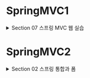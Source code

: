 # SpringMVC1 
<details>
<summary>Section 07 스프링 MVC 웹 실습</summary>
<div markdown="1">

## 요구사항 분석
- 상품을 관리할 수 있는 간단한 서비스를 만들어보자
- 상품 도메인 모델
  - 상품 ID
  - 상품명
  - 가격 
  - 수량
- 상품 관리 기능
  - 상품 목록
  - 상품 상세
  - 상품 등록
  - 상품 수정

- ![img.png](img.png)
- ![img_1.png](img_1.png)
- ![img_2.png](img_2.png)
- ![img_3.png](img_3.png)
- 다음은 서비스 제공 흐름
- ![img_4.png](img_4.png)

## 상품 도메인 개발

### Item 도메인
```java
package hello.itemservice.domain.item;

import lombok.Data;
import lombok.Getter;
import lombok.Setter;

@Data
public class Item {

    private Long id;
    private String itemName;
    private Integer price;
    private Integer quantity;

    public Item() {

    }

    public Item(String itemName, Integer price, Integer quantity) {
        this.itemName = itemName;
        this.price = price;
        this.quantity = quantity;
    }
}

```

### ItemRepository - 상품 저장소

```java
package hello.itemservice.domain.item;

import org.springframework.stereotype.Repository;

import java.util.ArrayList;
import java.util.HashMap;
import java.util.List;
import java.util.Map;

@Repository
public class ItemRepository {

    private static final Map<Long, Item> store = new HashMap<>();
    private static long sequence = 0L;

    public Item save(Item item) {
        item.setId(++sequence);
        store.put(item.getId(), item);
        return item;
    }

    public Item findById(Long id) {
        return store.get(id);
    }
    public List<Item> findAll() {
        return new ArrayList<>(store.values());
    }

    public void update(Long itemId, Item updateParam) {
        Item findItem = findById(itemId);
        findItem.setItemName(updateParam.getItemName());
        findItem.setPrice(updateParam.getPrice());
        findItem.setQuantity(updateParam.getQuantity());
    }

    public void clearStore() {
        store.clear();
    }


}

```

### 상품 목록 - 타임리프
- 전달받은 html의 뷰 템플릿을 개발하고 컨트롤러와 매핑해보자

### 컨트롤러 개발
```java
package hello.itemservice.web.item.basic;
import hello.itemservice.domain.item.Item;
import hello.itemservice.domain.item.ItemRepository;
import lombok.RequiredArgsConstructor;
import org.springframework.stereotype.Controller;
import org.springframework.ui.Model;
import org.springframework.web.bind.annotation.*;
import javax.annotation.PostConstruct;
import java.util.List;
@Controller
@RequestMapping("/basic/items")
@RequiredArgsConstructor
public class BasicItemController {
    private final ItemRepository itemRepository;
    @GetMapping
    public String items(Model model) {
        List<Item> items = itemRepository.findAll();
        model.addAttribute("items", items);
        return "basic/items";
    }
    /**
     * 테스트용 데이터 추가
     */
    @PostConstruct
    public void init() {
        itemRepository.save(new Item("testA", 10000, 10));
        itemRepository.save(new Item("testB", 20000, 20));
    }
}
```
- 컨트롤러 로직은 itemRepository에 모든 상품을 조회한 다음에 모델에 다믄다. 그리고 뷰 템플릿을 호출한다.

### 뷰템플릿 items.html

```html
<!DOCTYPE HTML>
<html xmlns:th="http://www.thymeleaf.org">
<head>
    <meta charset="utf-8">
    <link href="../css/bootstrap.min.css"
          th:href="@{/css/bootstrap.min.css}" rel="stylesheet">
</head>
<body>
<div class="container" style="max-width: 600px">
    <div class="py-5 text-center">
        <h2>상품 목록</h2>
    </div>
    <div class="row">
        <div class="col">
            <button class="btn btn-primary float-end"
                    onclick="location.href='addForm.html'"
                    th:onclick="|location.href='@{/basic/items/add}'|"
                    type="button">상품 등록</button>
        </div>
    </div>
    <hr class="my-4">
    <div>
        <table class="table">
            <thead>
            <tr>
                <th>ID</th>
                <th>상품명</th>
                <th>가격</th>
                <th>수량</th>
            </tr>
            </thead>
            <tbody>
            <tr th:each="item : ${items}">
                <td><a href="item.html" th:href="@{/basic/items/{itemId}
(itemId=${item.id})}" th:text="${item.id}">회원id</a></td>
                <td><a href="item.html" th:href="@{|/basic/items/${item.id}|}"
                       th:text="${item.itemName}">상품명</a></td>
                <td th:text="${item.price}">10000</td>
                <td th:text="${item.quantity}">10</td>
            </tr>
            </tbody>
        </table>
    </div>
</div> <!-- /container -->
</body>
</html>
```
- 타임리프를 사용하여 동적 렌더링이 되도록 설정했다.
- 타임리프에 대해 간단히 알아보자
### 타임리브 간단한 사용법
- 먼저 타임리프 사용선언 필요
  - ```html <html xmlns:th="http://www.thymeleaf.org">```
- 속성 변경 - th:href
  - ```html th:href="@{/css/bootstrap.min.css}"```
  - href="value1"을 th:href="value2"의 값으로 변경한다. 
  - 타임리프 뷰 템플릿을 거치게 되면 원래 값을 th:xxx값으로 변경한다. 
  - 만약 값이 없다면 새로 생성
  - HTML을 그대로 볼때는 href 속성이 사용되고 뷰 템플릿을 거치면 th:href의 값이 href로 대체되면서 동적으로 변경되는 것
  - 대부분의 HTML속성에 적용 가능하다
- URL 링크 표현식 - @{...}
  - ```html th:href="@{/css/bootstrap.min.css}"```
  - 타임리프는 URL 링크를 사용하는 경우 @{...}를 사용한다. 
  - 이것을 URL 링크 표현식이라 한다.
  - URL 링크 표현식을 사용하면 서블릿 컨텍스트를 자동으로 포함한다. 
- 폼으로 이동 - 속성 변경 th:onclick
  - ```html onclick="location.href='addForm.html'"```
  - ```html th:onclick="|location.href='@{/basic/items/add}'|"```
  - 여기에 사용된 것은 리터럴 대체 문법
  - 리터럴 대체는 다음처럼 사용한다 |...|
  - 타임리프에서 문자와 표현식 등은 분리되어 있기 때문에 더해서 사용해야 한다.
    - ```html <span th:text="'Welcome to our application, ' + ${user.name} + '!'">```
  - 다음과 같이 리터럴 대체 문법을 사용하면 더하기 없이 편리하게 사용할 수 있다.
    - ```html <span th:text="|Welcome to our application, ${user.name}!|">```
  - 우리는 결과를 다음과 같이 만들어야 하는데
    - ```html location.href='/basic/items/add'```
  - 그냥 사용하면 문자와 표현식을 각각 따로 더해서 사용해야 함으로 복잡
  - 리터럴 대체 문법을 사용하면 다음과 같이 편리하게 사용할 수 있다.
    - ```html th:onclick="|location.href='@{/basic/items/add}'|"```
- 반복 출력 - th:each
  - ```html <tr th:each="item : ${items}">```
  - 반복은 th:each를 사용한다. 
  - 이렇게 하면 모델에 포함된 items 컬렉션 데이터가 item 변수에 하나씩 포함되고 반복문 안에서 item 변수를 사용할 수 있다.
  - 컬렉션의 size만큼 ```html <tr>..</tr> ```이 하위 태그를 포함해서 생성된다. 
- 변수 표현식 - ${...}
  - ```html <td th:text="${item.price}">10000</td>```
  - 모델에 포함된 값이나, 타임리프 변수로 선언한 값을 조회 가능
  - 프로퍼티 접근법을 내부적으로 사용한다. (item.getPrice)
- 내용 변경 - th:text
  - ```html <td th:text="${item.price}">10000</td>```
  - 내용의 값을 th:text의 값으로 변경한다. 
  - 여기서는 10000을 item.price의 값으로 변경 

### 타임리프 참고
- 타임리프는 순수 HTML 파일을 웹 브라우저에서 열어도 내용을 확인할 수 있고, 서버를 통해 뷰 템플릿을 거치면 동적으로 변경된 결과를 확인할 수 있다.
- 이렇게 순수 HTML을 그대로 유지하면서 뷰 템플릿도 사용할 수 있는 타임리프의 특징을 내츄럴 템플릿이라 한다.


## 상품 상세

### 상품 상세 컨트롤러
```java
@GetMapping("/{itemId}")
public String item(@PathVariable Long itemId, Model model) {
 Item item = itemRepository.findById(itemId);
 model.addAttribute("item", item);
 return "basic/item";
}
```
- PathVariable로 넘어온 상품 ID로 상품을 조회하고 모델에 담은 후 뷰 템플릿 호출

### 상품 상세 뷰

```html
<!DOCTYPE HTML>
<html xmlns:th="http://www.thymeleaf.org">
<head>
    <meta charset="utf-8">
    <link href="../css/bootstrap.min.css"
          th:href="@{/css/bootstrap.min.css}" rel="stylesheet">
    <style>
 .container {
 max-width: 560px;
 }
 </style>
</head>
<body>
<div class="container">
    <div class="py-5 text-center">
        <h2>상품 상세</h2>
    </div>
    <div>
        <label for="itemId">상품 ID</label>
        <input type="text" id="itemId" name="itemId" class="form-control"
               value="1" th:value="${item.id}" readonly>
    </div>
    <div>
        <label for="itemName">상품명</label>
        <input type="text" id="itemName" name="itemName" class="form-control"
               value="상품A" th:value="${item.itemName}" readonly>
    </div>
    <div>
        <label for="price">가격</label>
        <input type="text" id="price" name="price" class="form-control"
               value="10000" th:value="${item.price}" readonly>
    </div>
    <div>
        <label for="quantity">수량</label>
        <input type="text" id="quantity" name="quantity" class="form-control"
               value="10" th:value="${item.quantity}" readonly>
    </div>
    <hr class="my-4">
    <div class="row">
        <div class="col">
            <button class="w-100 btn btn-primary btn-lg"
                    onclick="location.href='editForm.html'"
                    th:onclick="|location.href='@{/basic/items/{itemId}/
edit(itemId=${item.id})}'|" type="button">상품 수정</button>
        </div>
        <div class="col">
            <button class="w-100 btn btn-secondary btn-lg"
                    onclick="location.href='items.html'"
                    th:onclick="|location.href='@{/basic/items}'|"
                    type="button">목록으로</button>
        </div>
    </div>
</div> <!-- /container -->
</body>
</html>
```
- 속성 변경 - th:value
  - th:value="${item.id}"
  - 모델에 있는 item 정보를 획득하고 프로퍼티 접근법으로 출력한다. ( item.getId() )
  - value 속성을 th:value 속성으로 변경한다.
- 상품수정 링크
  - th:onclick="|location.href='@{/basic/items/{itemId}/edit(itemId=${item.id})}'|"
- 목록으로 링크
  - th:onclick="|location.href='@{/basic/items}'|"

## 상품 등록 폼

### Controller에 상품 등록 폼 추가

```java
@GetMapping("/add")
public String addForm() {
 return "basic/addForm";
}
```

### 상품 등록 폼 뷰
```html
<!DOCTYPE HTML>
<html xmlns:th="http://www.thymeleaf.org">
<head>
    <meta charset="utf-8">
    <link href="../css/bootstrap.min.css"
          th:href="@{/css/bootstrap.min.css}" rel="stylesheet">
    <style>
 .container {
 max-width: 560px;
 }
 </style>
</head>
<body>
<div class="container">
    <div class="py-5 text-center">
        <h2>상품 등록 폼</h2>
    </div>
    <h4 class="mb-3">상품 입력</h4>
    <form action="item.html" th:action method="post">
        <div>
            <label for="itemName">상품명</label>
            <input type="text" id="itemName" name="itemName" class="formcontrol" placeholder="이름을 입력하세요">
        </div>
        <div>
            <label for="price">가격</label>
            <input type="text" id="price" name="price" class="form-control"
                   placeholder="가격을 입력하세요">
        </div>
        <div>
            <label for="quantity">수량</label>
            <input type="text" id="quantity" name="quantity" class="formcontrol" placeholder="수량을 입력하세요">
        </div>
        <hr class="my-4">
        <div class="row">
            <div class="col">
                <button class="w-100 btn btn-primary btn-lg" type="submit">상품
                    등록</button>
            </div>
            <div class="col">
                <button class="w-100 btn btn-secondary btn-lg"
                        onclick="location.href='items.html'"
                        th:onclick="|location.href='@{/basic/items}'|"
                        type="button">취소</button>
            </div>
        </div>
    </form>
</div> <!-- /container -->
</body>
</html>
```
- 속성 변경 - th:action
  - th:action
  - HTML form에서 action 에 값이 없으면 현재 URL에 데이터를 전송한다.
  - 상품 등록 폼의 URL과 실제 상품 등록을 처리하는 URL을 똑같이 맞추고 HTTP 메서드로 두 기능을
  - 구분한다.
  - 상품 등록 폼: GET /basic/items/add
  - 상품 등록 처리: POST /basic/items/add
  - 이렇게 하면 하나의 URL로 등록 폼과, 등록 처리를 깔끔하게 처리할 수 있다.
- 취소
  - 취소시 상품 목록으로 이동한다.
  - th:onclick="|location.href='@{/basic/items}'|"

## 상품 등록 처리 
- 이제 상품 등록 폼에서 전달된 데이터로 실제 상품을 등록 처리해보자
### V1
```java 
    public String addItemV1(@RequestParam String itemName,
                            @RequestParam Integer price,
                            @RequestParam Integer quantity,
                            Model model) {

        Item item = new Item(itemName, price, quantity);
        itemRepository.save(item);
        model.addAttribute("item", item);
        return "basic/item";
    }
```
- RequestParam으로 받은 파라미터를 기반으로 Item 객체 생성
- 저장 후 저장된 item을 모델에 담아서 뷰에 전달
- 여기서는 상품 상세에서 사용한 item.html 뷰 템플릿을 그대로 재활용하는데 이런 방식은 나중에 PRG로 바꿀 것

### V2

```java
    public String addItemV2(@ModelAttribute("item") Item item, Model model) {

        itemRepository.save(item);
//        model.addAttribute("item", item); // 자동으로 추가된다 by @ModelAttribute
        return "basic/item";
    }
```
- @ModelAttribute로 요청 파라미터 처리
- @ModelAttribute를 사용하면 Model에 지정한 객체가 자동으로 넣어짐을 기억하자 
- model.addAttribute("item", item)이 주석 처리 되어있어도 잘 동작함을 확인할 수 있다

```java

    public String addItemV3(@ModelAttribute Item item, Model model) {

        // Item -> item으로 모델 이름을 가정한다
        // HelloData -> helloData
        itemRepository.save(item);
//        model.addAttribute("item", item); // 자동으로 추가된다 by @ModelAttribute
        return "basic/item";
    }
```
- @ModelAttribute의 이름 생략한 버젼
- 이렇게 지정하지 않으면 클래스의 첫글자만 소문자로 변경해서 등록한다.

### V4

```java
    public String addItemV4(Item item) {

        // Item -> item으로 모델 이름을 가정한다
        // HelloData -> helloData
        itemRepository.save(item);
//        model.addAttribute("item", item); // 자동으로 추가된다 by @ModelAttribute
        return "basic/item";
    }
```
- ModelAttribute 전체 생략 버전 좀 과할지도?

## 상품 수정

### 상품 수정 폼 컨트롤러 

```java
@GetMapping("/{itemId}/edit")
public String editForm(@PathVariable Long itemId, Model model) {
        Item item = itemRepository.findById(itemId);
        model.addAttribute("item", item);
        return "basic/editForm";
}
```
- 수정에 필요한 정보를 조회하고 수정용 폼 뷰를 호출한다.

### 상품 수정 폼 뷰

```html
<!DOCTYPE HTML>
<html xmlns:th="http://www.thymeleaf.org">
<head>
    <meta charset="utf-8">
    <link href="../css/bootstrap.min.css"
          th:href="@{/css/bootstrap.min.css}" rel="stylesheet">
    <style>
 .container {
 max-width: 560px;
 }
 </style>
</head>
<body>
<div class="container">
    <div class="py-5 text-center">
        <h2>상품 수정 폼</h2>
    </div>
    <form action="item.html" th:action method="post">
        <div>
            <label for="id">상품 ID</label>
            <input type="text" id="id" name="id" class="form-control" value="1"
                   th:value="${item.id}" readonly>
        </div>
        <div>
            <label for="itemName">상품명</label>
            <input type="text" id="itemName" name="itemName" class="formcontrol" value="상품A" th:value="${item.itemName}">
        </div>
        <div>
            <label for="price">가격</label>
            <input type="text" id="price" name="price" class="form-control"
                   th:value="${item.price}">
        </div>
        <div>
            <label for="quantity">수량</label>
            <input type="text" id="quantity" name="quantity" class="formcontrol" th:value="${item.quantity}">
        </div>
        <hr class="my-4">
        <div class="row">
            <div class="col">
                <button class="w-100 btn btn-primary btn-lg" type="submit">저장
                </button>
            </div>
            <div class="col">
                <button class="w-100 btn btn-secondary btn-lg"
                        onclick="location.href='item.html'"
                        th:onclick="|location.href='@{/basic/items/{itemId}(itemId=${item.id})}'|"
                        type="button">취소</button>
            </div>
        </div>
    </form>
</div> <!-- /container -->
</body>
</html>
```

### 상품 수정 개발
```java
@PostMapping("/{itemId}/edit")
public String edit(@PathVariable Long itemId, @ModelAttribute Item item) {
        itemRepository.update(itemId, item);
        return "redirect:/basic/items/{itemId}";
}
```
- 상품 수정은 상품 등록과 전체 프로세스가 유사하지만 redirect에서 차이를 가진다.
- 상품 수정은 마지막에 뷰 템플릿을 호출하는 대신에 상품 상세 화면으로 이동하도록 리다이렉트를 호출한다.
## PRG
- 사실 지금까지 진행한 상품 등록 처리 컨트롤러는 심각한 문제가 있다. 
- 상품 등록을 완료하고 웹 브라우저의 새로고침 버튼을 클릭해보면 마지막 요청이 POST임으로 상품이 계속해서 중복 등록되는 것을 확인할 수 있다.
- ![img_5.png](img_5.png)
- ![img_6.png](img_6.png)
- 이러한 문제를 해결하기 위해 PRG 패턴을 사용한다
- ![img_7.png](img_7.png)
- 웹 브라우저의 새로 고침은 마지막에 서버에 전송한 데이터를 다시 전송한다.
- 새로 고침 문제를 해결하려면 상품 저장 후에 뷰 템플릿으로 이동하는 것이 아니라 상품 상세 화면으로 리다이렉트를 호출해주면 되는 것
- 마지막에 호출한 내용은 GET이 된다.

### RedirectAttributes
- 상품을 저장하고 상품 상세 화면으로 redirect 한 것 까지는 좋았다
- 하지만 고객 입장에서 저장이 된 것인지 안 된 것인지 확신이 들지 않는다.
- 저장되었습니다라는 메시지를 보여달라는 요구사항을 해결해보자
  - 템플릿에서 쿼리 파라미터를 조회하고 if 문을 걸어 해결하면 된다!
```html
<div class="container">
    <div class="py-5 text-center">
        <h2>상품 상세</h2>
    </div>
    <!-- 추가 -->
    <h2 th:if="${param.status}" th:text="'저장 완료!'"></h2>
```

</div>
</details>

# SpringMVC2

<details>
<summary>Section 02 스프링 통합과 폼</summary>
<div markdown="1">

## 프로젝트 설정
- 스프링 MVC 1편에서 마지막에 완성했던 상품 관리 프로젝트 위에 스프링이 지원하는 다양한 기능을 붙여가며 MVC를 학습할 것임

## 입력 폼 처리
- 타임리프가 제공하는 입력 폼 기능을 적용하여 기존 프로젝트의 폼 코드를 타임리프가 지원하는 기능으로 바꾸어 보자
- ```th:object``` : 커맨드 객체를 지정한다.
- ```*{...}``` : 선택 변수식, th:object에서 선택한 객체에 접근한다.
- ```th:filed``` : HTML 태그의 id, name, value 속성을 자동으로 처리해준다.
  - 렌더링 전 : ```<input type="text" th:field="*{itemName}" />```
  - 렌더링 후 : ```<input type="text" id="itemName" name="itemName" th:value="*{itemName}" />```

### 등록 폼
- th:object를 적용하려면 먼저 해당 오브젝트 정보를 넘겨주어야 한다.
- 등록 폼이기 때문에 데이터가 비어있는 빈 오브젝트를 만들어서 뷰에 전달하자

```java
@GetMapping("/add")
public String addForm(Model model) {
        model.addAttribute("item", new Item());
        return "form/addForm";
}
```

```html

<form action="item.html" th:action th:object="${item}" method="post">
  <div>
    <label for="itemName">상품명</label>
    <input type="text" id="itemName" th:field="*{itemName}" class="formcontrol" placeholder="이름을 입력하세요">
  </div>
  <div>
    <label for="price">가격</label>
    <input type="text" id="price" th:field="*{price}" class="form-control"
           placeholder="가격을 입력하세요">
  </div>
  <div>
    <label for="quantity">수량</label>
    <input type="text" id="quantity" th:field="*{quantity}" class="formcontrol" placeholder="수량을 입력하세요">
  </div>

```

- ```th:object="${item}"``` 
  - form에서 사용할 객체를 지정한다.
  - 선택 변수식을 적용할 수 있다.
- ```th:field="*{itemName}"```
  - 선택 변수식을 사용한 모습 ``` ${item.itemName}```과 같은 효과
  - 앞서 object를 선택했기에 선택 변수식을 적용할 수 있는 것 
  - field는 id, name, value 속성을 모두 자동으로 만들어준다.

### 수정 폼
- 같은 흐름으로 ```th:field```를 이용, id, name, value를 묵시적으로 적용하고 선택변수식을 통해 편리성 높임

### 정리
- th:object, th:field 덕분에 폼을 개발할 때 약간의 편리함을 얻었다.
- 하지만 이것의 진짜 위력은 뒤에 설명할 검증에서 나타난다.
- 이후 검증 부분에서 확인해보자

## 요구사항 추가
- 타임리프를 사용해서 폼에서 체크박스, 라디오 버튼, 셀렉트 박스를 편리하게 사용하는 방법을 학습해보자
- 기존 상품 서비스에서 다음 요구사항이 추가되었다.
  - 판매여부
  - 상품 종류
  - 배송 방식
- ![img_8.png](img_8.png)

</div>
</details>
